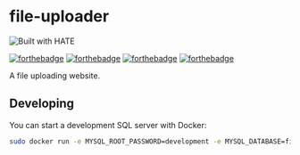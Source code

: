 # file-uploader

![Built with HATE](https://img.shields.io/badge/built_with-hate-ff0000?style=for-the-badge&logo=onlyfans)

[![forthebadge](https://forthebadge.com/images/badges/license-mit.svg)](https://forthebadge.com) [![forthebadge](https://forthebadge.com/images/badges/designed-in-ms-paint.svg)](https://forthebadge.com) [![forthebadge](https://forthebadge.com/images/badges/gluten-free.svg)](https://forthebadge.com) [![forthebadge](https://forthebadge.com/images/badges/powered-by-black-magic.svg)](https://forthebadge.com)

A file uploading website.

## Developing

You can start a development SQL server with Docker:

```sh
sudo docker run -e MYSQL_ROOT_PASSWORD=development -e MYSQL_DATABASE=fileuploader -d mysql:latest
```
